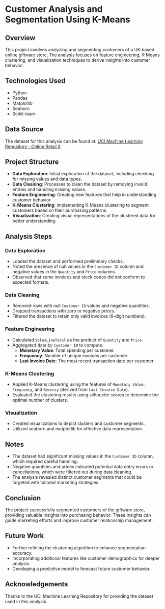 # Customer Analysis and Segmentation Using K-Means

## Overview

This project involves analyzing and segmenting customers of a UK-based online giftware store. The analysis focuses on feature engineering, K-Means clustering, and visualization techniques to derive insights into customer behavior.

## Technologies Used

- Python
- Pandas
- Matplotlib
- Seaborn
- Scikit-learn

## Data Source

The dataset for this analysis can be found at: [UCI Machine Learning Repository - Online Retail II](https://archive.ics.uci.edu/dataset/502/online+retail+ii).

## Project Structure

- **Data Exploration**: Initial exploration of the dataset, including checking for missing values and data types.
- **Data Cleaning**: Processes to clean the dataset by removing invalid entries and handling missing values.
- **Feature Engineering**: Creating new features that help in understanding customer behavior.
- **K-Means Clustering**: Implementing K-Means clustering to segment customers based on their purchasing patterns.
- **Visualization**: Creating visual representations of the clustered data for better understanding.

## Analysis Steps

### Data Exploration

- Loaded the dataset and performed preliminary checks.
- Noted the presence of null values in the `Customer ID` column and negative values in the `Quantity` and `Price` columns.
- Observed that some invoices and stock codes did not conform to expected formats.

### Data Cleaning

- Removed rows with null `Customer ID` values and negative quantities.
- Dropped transactions with zero or negative prices.
- Filtered the dataset to retain only valid invoices (6-digit numbers).

### Feature Engineering

- Calculated `SalesLineTotal` as the product of `Quantity` and `Price`.
- Aggregated data by `Customer ID` to compute:
  - **Monetary Value**: Total spending per customer.
  - **Frequency**: Number of unique invoices per customer.
  - **Last Invoice Date**: The most recent transaction date per customer.
  
### K-Means Clustering

- Applied K-Means clustering using the features of `Monetary Value`, `Frequency`, and `Recency` (derived from `Last Invoice Date`).
- Evaluated the clustering results using silhouette scores to determine the optimal number of clusters.

### Visualization

- Created visualizations to depict clusters and customer segments.
- Utilized seaborn and matplotlib for effective data representation.

## Notes

- The dataset had significant missing values in the `Customer ID` column, which required careful handling.
- Negative quantities and prices indicated potential data entry errors or cancellations, which were filtered out during data cleaning.
- The analysis revealed distinct customer segments that could be targeted with tailored marketing strategies.

## Conclusion

The project successfully segmented customers of the giftware store, providing valuable insights into purchasing behavior. These insights can guide marketing efforts and improve customer relationship management.

## Future Work

- Further refining the clustering algorithm to enhance segmentation accuracy.
- Incorporating additional features like customer demographics for deeper analysis.
- Developing a predictive model to forecast future customer behavior.

## Acknowledgements

Thanks to the UCI Machine Learning Repository for providing the dataset used in this analysis.
